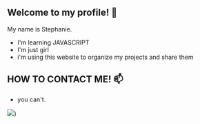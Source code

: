 ## Welcome to my profile! 🖤

My name is Stephanie.

 - I'm learning JAVASCRIPT
 - I'm just girl
- i'm using this website to organize my projects and share them

 ## HOW TO CONTACT ME! 📫

- you can't.


![](https://i.giphy.com/media/v1.Y2lkPTc5MGI3NjExazFjNXU5czFzMGFhejZsdDQ4MjNwMDN2OXIwM3drZWcwd25vbzdrZSZlcD12MV9pbnRlcm5hbF9naWZfYnlfaWQmY3Q9Zw/h345U7wVploEdr8iNz/giphy.gif))
